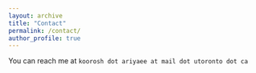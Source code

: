 ```yaml
---
layout: archive
title: "Contact"
permalink: /contact/
author_profile: true
---
```


You can reach me at `koorosh dot ariyaee at mail dot utoronto dot ca`
